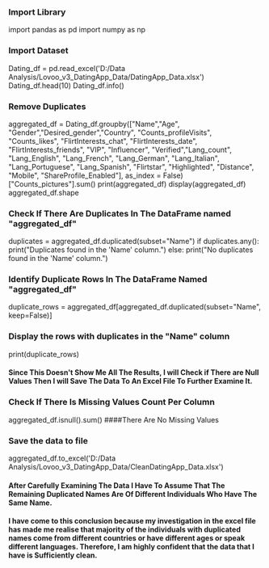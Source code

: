 ### Import Library
import pandas as pd
import numpy as np

### Import Dataset
Dating_df = pd.read_excel('D:/Data Analysis/Lovoo_v3_DatingApp_Data/DatingApp_Data.xlsx')
Dating_df.head(10)
Dating_df.info()

### Remove Duplicates 
aggregated_df = Dating_df.groupby(["Name","Age", "Gender","Desired_gender","Country", "Counts_profileVisits",
                                   "Counts_likes", "FlirtInterests_chat", "FlirtInterests_date", "FlirtInterests_friends",
                                   "VIP", "Influencer", "Verified","Lang_count", "Lang_English", "Lang_French", "Lang_German",
                                  "Lang_Italian", "Lang_Portuguese", "Lang_Spanish", "Flirtstar", "Highlighted", "Distance",
                                  "Mobile", "ShareProfile_Enabled"], 
                                  as_index = False)["Counts_pictures"].sum()
print(aggregated_df)
display(aggregated_df)
aggregated_df.shape

### Check If There Are Duplicates In The DataFrame named "aggregated_df"
duplicates = aggregated_df.duplicated(subset="Name")
if duplicates.any():
    print("Duplicates found in the 'Name' column.")
else:
    print("No duplicates found in the 'Name' column.")

### Identify Duplicate Rows In The DataFrame Named "aggregated_df"
duplicate_rows = aggregated_df[aggregated_df.duplicated(subset="Name", keep=False)]

### Display the rows with duplicates in the "Name" column
print(duplicate_rows)
#### Since This Doesn't Show Me All The Results, I will Check if There are Null Values Then I will Save The Data To An Excel File To Further Examine It.

### Check If There Is Missing Values Count Per Column
aggregated_df.isnull().sum()
####There Are No Missing Values

### Save the data to file
aggregated_df.to_excel('D:/Data Analysis/Lovoo_v3_DatingApp_Data/CleanDatingApp_Data.xlsx')

#### After Carefully Examining The Data I Have To Assume That The Remaining Duplicated Names Are Of Different Individuals Who Have The Same Name. 
#### I have come to this conclusion because my investigation in the excel file has made me realise that majority of the individuals with duplicated names come from different countries or have different ages or speak different languages. Therefore, I am highly confident that the data that I have is Sufficiently clean.


